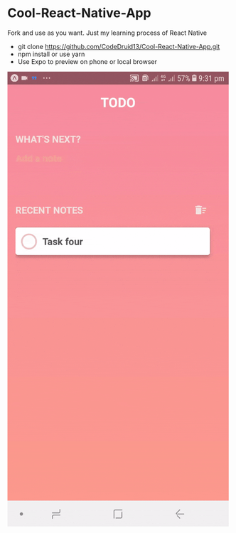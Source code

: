 # Cool-React-Native-App
Fork and use as you want. Just my learning process of React Native

  - git clone https://github.com/CodeDruid13/Cool-React-Native-App.git
  - npm install or use yarn
  - Use Expo to preview on phone or local browser
  
  ![Alt Text](img/todo.gif)
